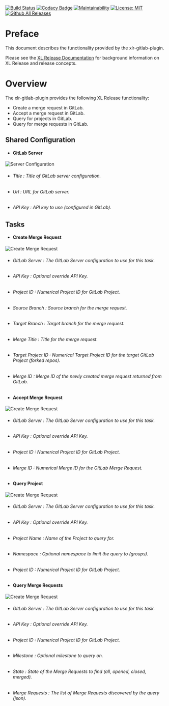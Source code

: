 [![Build Status](https://travis-ci.org/xebialabs-community/xlr-gitlab-plugin.svg?branch=master)](https://travis-ci.org/xebialabs-community/xlr-gitlab-plugin)
[![Codacy Badge](https://api.codacy.com/project/badge/Grade/bf3bcce182d649eabb81183af545c80c)](https://www.codacy.com/app/erasmussen39/xlr-gitlab-plugin?utm_source=github.com&amp;utm_medium=referral&amp;utm_content=xebialabs-community/xlr-gitlab-plugin&amp;utm_campaign=Badge_Grade)
[![Maintainability](https://api.codeclimate.com/v1/badges/080f8c6a66e9d765d11e/maintainability)](https://codeclimate.com/github/xebialabs-community/xlr-gitlab-plugin/maintainability)
[![License: MIT][xlr-gitlab-plugin-license-image] ][xlr-gitlab-plugin-license-url]
[![Github All Releases][xlr-gitlab-plugin-downloads-image]]()

[xlr-gitlab-plugin-license-image]: https://img.shields.io/badge/License-MIT-yellow.svg
[xlr-gitlab-plugin-license-url]: https://opensource.org/licenses/MIT
[xlr-gitlab-plugin-downloads-image]: https://img.shields.io/github/downloads/xebialabs-community/xlr-gitlab-plugin/total.svg

# Preface #
This document describes the functionality provided by the xlr-gitlab-plugin.

Please see the [XL Release Documentation](https://docs.xebialabs.com/xl-release/) for background information on XL Release and release concepts.

# Overview #
The xlr-gitlab-plugin provides the following XL Release functionality:
  * Create a merge request in GitLab.
  * Accept a merge request in GitLab.
  * Query for projects in GitLab.
  * Query for merge requests in GitLab.

## Shared Configuration ##
+ #### GitLab Server
![Server Configuration](images/shared_config.png)
  * ###### Title : Title of GitLab server configuration.
  * ###### Url : URL for GitLab server.
  * ###### API Key : API key to use (configured in GitLab).

## Tasks ##
+ #### Create Merge Request
![Create Merge Request](images/create_merge_request.png)
  * ###### GitLab Server : The GitLab Server configuration to use for this task.
  * ###### API Key : Optional override API Key.
  * ###### Project ID : Numerical Project ID for GitLab Project.
  * ###### Source Branch : Source branch for the merge request.
  * ###### Target Branch : Target branch for the merge request.
  * ###### Merge Title : Title for the merge request.
  * ###### Target Project ID : Numerical Target Project ID for the target GitLab Project (forked repos).
  * ###### Merge ID : Merge ID of the newly created merge request returned from GitLab.

+ #### Accept Merge Request
![Create Merge Request](images/accept_merge_request.png)
  * ###### GitLab Server : The GitLab Server configuration to use for this task.
  * ###### API Key : Optional override API Key.
  * ###### Project ID : Numerical Project ID for GitLab Project.
  * ###### Merge ID : Numerical Merge ID for the GitLab Merge Request.

+ #### Query Project
![Create Merge Request](images/query_project.png)
  * ###### GitLab Server : The GitLab Server configuration to use for this task.
  * ###### API Key : Optional override API Key.
  * ###### Project Name : Name of the Project to query for.
  * ###### Namespace : Optional namespace to limit the query to (groups).
  * ###### Project ID : Numerical Project ID for GitLab Project.

+ #### Query Merge Requests
![Create Merge Request](images/query_merge_requests.png)
  * ###### GitLab Server : The GitLab Server configuration to use for this task.
  * ###### API Key : Optional override API Key.
  * ###### Project ID : Numerical Project ID for GitLab Project.
  * ###### Milestone : Optional milestone to query on.
  * ###### State : State of the Merge Requests to find (all, opened, closed, merged).
  * ###### Merge Requests : The list of Merge Requests discovered by the query (json).
